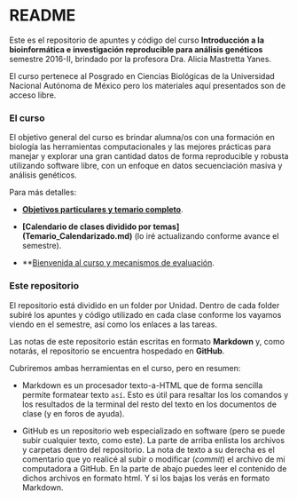 
# README

Este es el repositorio de apuntes y código del curso **Introducción a la bioinformática e investigación reproducible para análisis genéticos** semestre 2016-II, brindado por la profesora Dra. Alicia Mastretta Yanes. 

El curso pertenece al Posgrado en Ciencias Biológicas de la Universidad Nacional Autónoma de México pero los materiales aquí presentados son de acceso libre. 

### El curso

El objetivo general del curso es brindar alumna/os con una formación en biología las herramientas computacionales y las mejores prácticas para manejar y explorar una gran cantidad datos de forma reproducible y robusta utilizando software libre, con un enfoque en datos secuenciación masiva y análisis genéticos. 

Para más detalles:

* **[Objetivos particulares y temario completo](Objs_Temario_Eval.md)**. 

* **[Calendario de clases dividido por temas] (Temario_Calendarizado.md)** (lo iré actualizando conforme avance el semestre). 

* **[Bienvenida al curso y mecanismos de evaluación](Bienvenida_y_dinamicadeclase.md). 



### Este repositorio

El repositorio está dividido en un folder por Unidad. Dentro de cada folder subiré los apuntes y código utilizado en cada clase conforme los vayamos viendo en el semestre, así como los enlaces a las tareas. 

Las notas de este repositorio están escritas en formato **Markdown** y, como notarás, el repositorio se encuentra hospedado en **GitHub**. 

Cubriremos ambas herramientas en el curso, pero en resumen: 

* Markdown es un procesador texto-a-HTML que de forma sencilla permite formatear texto `así`. Esto es útil para resaltar los los comandos y los resultados de la terminal del resto del texto en los documentos de clase (y en foros de ayuda).

* GitHub es un repositorio web especializado en software (pero se puede subir cualquier texto, como este). La parte de arriba enlista los archivos y carpetas dentro del repositorio. La nota de texto a su derecha es el comentario que yo realicé al subir o modificar (*commit*) el archivo de mi computadora a GitHub. En la parte de abajo puedes leer el contenido de dichos archivos en formato html. Y si los bajas los verás en formato Markdown.
